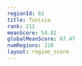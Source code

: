 ```yaml
---
regionId: 61
title: Tunisia
rank: 212
meanScore: 54.82
globalMeanScore: 67.47
numRegions: 220
layout: region_score
---
```

